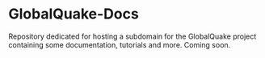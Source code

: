 # GlobalQuake-Docs

Repository dedicated for hosting a subdomain for the GlobalQuake project containing some documentation, tutorials and more. Coming soon.
